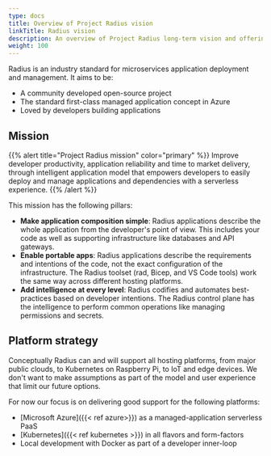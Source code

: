 ```yaml
---
type: docs
title: Overview of Project Radius vision
linkTitle: Radius vision
description: An overview of Project Radius long-term vision and offerings
weight: 100
---
```


Radius is an industry standard for microservices application deployment and management. It aims to be:
- A community developed open-source project
- The standard first-class managed application concept in Azure
- Loved by developers building applications

## Mission

{{% alert title="Project Radius mission" color="primary" %}}
Improve developer productivity, application reliability and time to market delivery, through intelligent application model that empowers developers to easily deploy and manage applications and dependencies with a serverless experience.
{{% /alert %}}

This mission has the following pillars:

- **Make application composition simple**: Radius applications describe the whole application from the developer's point of view. This includes your code as well as supporting infrastructure like databases and API gateways.
- **Enable portable apps**: Radius applications describe the requirements and intentions of the code, not the exact configuration of the infrastructure. The Radius toolset (rad, Bicep, and VS Code tools) work the same way across different hosting platforms.
- **Add intelligence at every level**: Radius codifies and automates best-practices based on developer intentions. The Radius control plane has the intelligence to perform common operations like managing permissions and secrets.

## Platform strategy

Conceptually Radius can and will support all hosting platforms, from major public clouds, to Kubernetes on Raspberry Pi, to IoT and edge devices. We don't want to make assumptions as part of the model and user experience that limit our future options.

For now our focus is on delivering good support for the following platforms:

- [Microsoft Azure]({{< ref azure>}}) as a managed-application serverless PaaS
- [Kubernetes]({{< ref kubernetes >}}) in all flavors and form-factors
- Local development with Docker as part of a developer inner-loop
